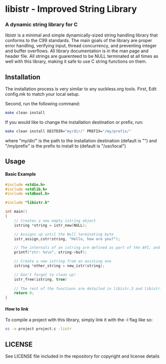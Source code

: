 libistr - Improved String Library
========

### A dynamic string library for C

libistr is a minimal and simple dynamically-sized string handling library that
conforms to the C99 standards. The main goals of the library are proper error
handling, verifying input, thread concurrency, and preventing integer and 
buffer overflows. All library documentation is in the man page and header
file. All strings are guarenteed to be NULL terminated at all times 
as well with this library, making it safe to use C string functions on them.

## Installation

The installation process is very similar to any suckless.org tools. 
First, Edit config.mk to match your local setup.

Second, run the following command:
```sh
make clean install
```

If you would like to change the installation destination or prefix, run:
```sh
make clean install DESTDIR="my/dir/" PREFIX="/my/prefix/"
```
where "my/dir/" is the path to the installation destination (default is "")
and "/my/prefix" is the prefix to install to (default is "/usr/local")

## Usage

#### Basic Example
``` C
#include <stdio.h>
#include <stdlib.h>
#include <stdbool.h>

#include "libistr.h"

int main()
{
	// Creates a new empty istring object
	istring *string = istr_new(NULL);

	// Assigns up until the Null terminating byte
	istr_assign_cstr(string, "Hello, how are you?");

	// The internals of an istring are defined as part of the API, and safe to use.
	printf("str: %s\n", string->buf);

	// Create a new istring from an existing one
	istring *other_string = new_istr(string);

	// Don't forget to clean up!
	istr_free(istring, true)
	
	// The rest of the functions are detailed in libistr.3 and libistr.h
	return 0;
}
```

#### How to link
To compile a project with this library, simply link it with the -l flag like so:
```sh
cc -o project project.c -listr
```

## LICENSE

See LICENSE file included in the repository for copyright and license details
